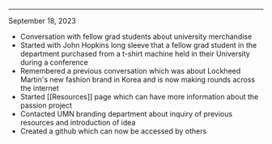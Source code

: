 
---

September 18, 2023
- Conversation with fellow grad students about university merchandise
- Started with John Hopkins long sleeve that a fellow grad student in the department purchased from a t-shirt machine held in their University during a conference
- Remembered a previous conversation which was about Lockheed Martin's new fashion brand in Korea and is now making rounds across the internet
- Started [[Resources]] page which can have more information about the passion project
- Contacted UMN branding department about inquiry of previous resources and introduction of idea
- Created a github which can now be accessed by others